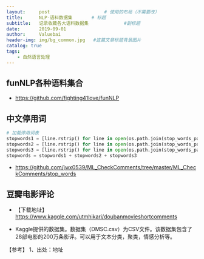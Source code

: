 ```yaml
---
layout:     post					# 使用的布局（不需要改）
title:      NLP-语料数据集		# 标题
subtitle:   记录收藏各大语料数据集    			#副标题
date:       2019-09-01
author:     Valuebai
header-img: img/bg_common.jpg 	#这篇文章标题背景图片
catalog: true
tags:
    - 自然语言处理
---
```


## funNLP各种语料集合

- https://github.com/fighting41love/funNLP

## 中文停用词
```python
# 加载停用词表
stopwords1 = [line.rstrip() for line in open(os.path.join(stop_words_path, '中文停用词库.txt'), 'r', encoding='utf-8')]
stopwords2 = [line.rstrip() for line in open(os.path.join(stop_words_path, '哈工大停用词表.txt'), 'r', encoding='utf-8')]
stopwords3 = [line.rstrip() for line in open(os.path.join(stop_words_path, '四川大学机器智能实验室停用词库.txt'), 'r', encoding='utf-8')]
stopwords = stopwords1 + stopwords2 + stopwords3
```

- https://github.com/jwx0539/ML_CheckComments/tree/master/ML_CheckComments/stop_words

## 豆瓣电影评论

- 【下载地址】https://www.kaggle.com/utmhikari/doubanmovieshortcomments


- Kaggle提供的数据集。数据集（DMSC.csv）为CSV文件。该数据集包含了28部电影的200万条影评。可以用于文本分类，聚类，情感分析等。



【参考】
1、出处：地址